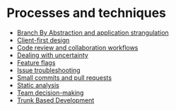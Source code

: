 <!-- generated by markdown-notes-tree -->

# Processes and techniques

<!-- optional markdown-notes-tree directory description starts here -->

<!-- optional markdown-notes-tree directory description ends here -->

-   [Branch By Abstraction and application strangulation](Branch-by-abstraction-application-strangulation.md)
-   [Client-first design](Client-first-design.md)
-   [Code review and collaboration workflows](Code-review-collaboration.md)
-   [Dealing with uncertainty](Dealing-with-uncertainty.md)
-   [Feature flags](Feature-flags.md)
-   [Issue troubleshooting](Issue-troubleshooting.md)
-   [Small commits and pull requests](Small-commits-pull-requests.md)
-   [Static analysis](Static-analysis.md)
-   [Team decision-making](Team-decision-making.md)
-   [Trunk Based Development](Trunk-Based-Development.md)
